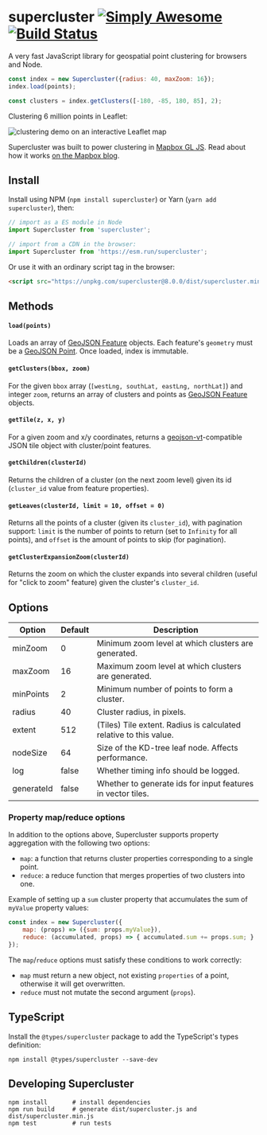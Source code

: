 # supercluster [![Simply Awesome](https://img.shields.io/badge/simply-awesome-brightgreen.svg)](https://github.com/mourner/projects) [![Build Status](https://travis-ci.com/mapbox/supercluster.svg?branch=main)](https://travis-ci.com/mapbox/supercluster)

A very fast JavaScript library for geospatial point clustering for browsers and Node.

```js
const index = new Supercluster({radius: 40, maxZoom: 16});
index.load(points);

const clusters = index.getClusters([-180, -85, 180, 85], 2);
```

Clustering 6 million points in Leaflet:

![clustering demo on an interactive Leaflet map](https://cloud.githubusercontent.com/assets/25395/11857351/43407b46-a40c-11e5-8662-e99ab1cd2cb7.gif)

Supercluster was built to power clustering in [Mapbox GL JS](https://www.mapbox.com/mapbox-gljs). Read about how it works [on the Mapbox blog](https://blog.mapbox.com/clustering-millions-of-points-on-a-map-with-supercluster-272046ec5c97).

## Install

Install using NPM (`npm install supercluster`) or Yarn (`yarn add supercluster`), then:

```js
// import as a ES module in Node
import Supercluster from 'supercluster';

// import from a CDN in the browser:
import Supercluster from 'https://esm.run/supercluster';
```

Or use it with an ordinary script tag in the browser:

```html
<script src="https://unpkg.com/supercluster@8.0.0/dist/supercluster.min.js"></script>
```

## Methods

#### `load(points)`

Loads an array of [GeoJSON Feature](https://tools.ietf.org/html/rfc7946#section-3.2) objects. Each feature's `geometry` must be a [GeoJSON Point](https://tools.ietf.org/html/rfc7946#section-3.1.2). Once loaded, index is immutable.

#### `getClusters(bbox, zoom)`

For the given `bbox` array (`[westLng, southLat, eastLng, northLat]`) and integer `zoom`, returns an array of clusters and points as [GeoJSON Feature](https://tools.ietf.org/html/rfc7946#section-3.2) objects.

#### `getTile(z, x, y)`

For a given zoom and x/y coordinates, returns a [geojson-vt](https://github.com/mapbox/geojson-vt)-compatible JSON tile object with cluster/point features.

#### `getChildren(clusterId)`

Returns the children of a cluster (on the next zoom level) given its id (`cluster_id` value from feature properties).

#### `getLeaves(clusterId, limit = 10, offset = 0)`

Returns all the points of a cluster (given its `cluster_id`), with pagination support:
`limit` is the number of points to return (set to `Infinity` for all points),
and `offset` is the amount of points to skip (for pagination).

#### `getClusterExpansionZoom(clusterId)`

Returns the zoom on which the cluster expands into several children (useful for "click to zoom" feature) given the cluster's `cluster_id`.

## Options

| Option     | Default | Description                                                       |
|------------|---------|-------------------------------------------------------------------|
| minZoom    | 0       | Minimum zoom level at which clusters are generated.               |
| maxZoom    | 16      | Maximum zoom level at which clusters are generated.               |
| minPoints  | 2       | Minimum number of points to form a cluster.                       |
| radius     | 40      | Cluster radius, in pixels.                                        |
| extent     | 512     | (Tiles) Tile extent. Radius is calculated relative to this value. |
| nodeSize   | 64      | Size of the KD-tree leaf node. Affects performance.               |
| log        | false   | Whether timing info should be logged.                             |
| generateId | false   | Whether to generate ids for input features in vector tiles.       |

### Property map/reduce options

In addition to the options above, Supercluster supports property aggregation with the following two options:

- `map`: a function that returns cluster properties corresponding to a single point.
- `reduce`: a reduce function that merges properties of two clusters into one.

Example of setting up a `sum` cluster property that accumulates the sum of `myValue` property values:

```js
const index = new Supercluster({
    map: (props) => ({sum: props.myValue}),
    reduce: (accumulated, props) => { accumulated.sum += props.sum; }
});
```

The `map`/`reduce` options must satisfy these conditions to work correctly:

- `map` must return a new object, not existing `properties` of a point, otherwise it will get overwritten.
- `reduce` must not mutate the second argument (`props`).

## TypeScript

Install the `@types/supercluster` package to add the TypeScript's types definition:

```
npm install @types/supercluster --save-dev 
```

## Developing Supercluster

```
npm install       # install dependencies
npm run build     # generate dist/supercluster.js and dist/supercluster.min.js
npm test          # run tests
```
